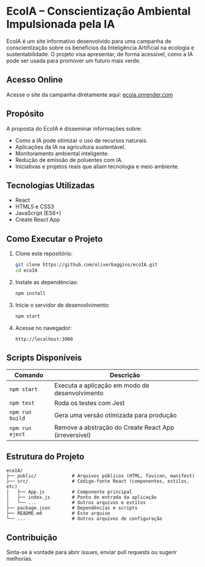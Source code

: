 # EcoIA – Conscientização Ambiental Impulsionada pela IA

EcoIA é um site informativo desenvolvido para uma campanha de conscientização sobre os benefícios da Inteligência Artificial na ecologia e sustentabilidade. O projeto visa apresentar, de forma acessível, como a IA pode ser usada para promover um futuro mais verde.

## Acesso Online

Acesse o site da campanha diretamente aqui: [ecoia.onrender.com](https://ecoia.onrender.com/)

## Propósito

A proposta do EcoIA é disseminar informações sobre:

- Como a IA pode otimizar o uso de recursos naturais.
- Aplicações da IA na agricultura sustentável.
- Monitoramento ambiental inteligente.
- Redução de emissão de poluentes com IA.
- Iniciativas e projetos reais que aliam tecnologia e meio ambiente.

## Tecnologias Utilizadas

- React
- HTML5 e CSS3
- JavaScript (ES6+)
- Create React App

## Como Executar o Projeto

1. Clone este repositório:
   ```bash
   git clone https://github.com/oliverbaggins/ecoIA.git
   cd ecoIA
   ```

2. Instale as dependências:
   ```bash
   npm install
   ```

3. Inicie o servidor de desenvolvimento:
   ```bash
   npm start
   ```

4. Acesse no navegador:
   ```
   http://localhost:3000
   ```

## Scripts Disponíveis

| Comando           | Descrição                                  |
|------------------|----------------------------------------------|
| `npm start`      | Executa a aplicação em modo de desenvolvimento |
| `npm test`       | Roda os testes com Jest                     |
| `npm run build`  | Gera uma versão otimizada para produção     |
| `npm run eject`  | Remove a abstração do Create React App (irreversível) |

## Estrutura do Projeto

```
ecoIA/
├── public/             # Arquivos públicos (HTML, favicon, manifest)
├── src/                # Código-fonte React (componentes, estilos, etc)
│   ├── App.js          # Componente principal
│   ├── index.js        # Ponto de entrada da aplicação
│   └── ...             # Outros arquivos e estilos
├── package.json        # Dependências e scripts
├── README.md           # Este arquivo
└── ...                 # Outros arquivos de configuração
```

## Contribuição

Sinta-se à vontade para abrir issues, enviar pull requests ou sugerir melhorias.

